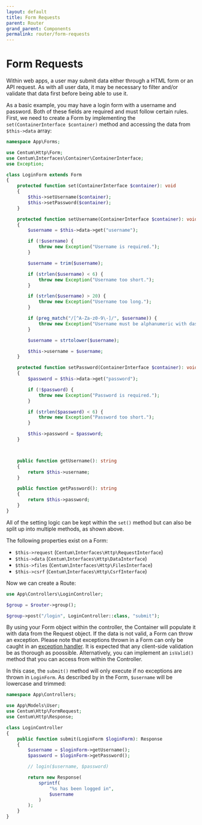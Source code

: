 ```yaml
---
layout: default
title: Form Requests
parent: Router
grand_parent: Components
permalink: router/form-requests
---
```




# Form Requests

Within web apps, a user may submit data either through a HTML form or an API request.
As with all user data, it may be necessary to filter and/or validate that data first before being able to use it.

As a basic example, you may have a login form with a username and password.
Both of these fields are required and must follow certain rules.
First, we need to create a Form by implementing the `set(ContainerInterface $container)` method and accessing the data from `$this->data` array:

```php
namespace App\Forms;

use Centum\Http\Form;
use Centum\Interfaces\Container\ContainerInterface;
use Exception;

class LoginForm extends Form
{
    protected function set(ContainerInterface $container): void
    {
        $this->setUsername($container);
        $this->setPassword($container);
    }

    protected function setUsername(ContainerInterface $container): void
    {
        $username = $this->data->get("username");

        if (!$username) {
            throw new Exception("Username is required.");
        }

        $username = trim($username);

        if (strlen($username) < 6) {
            throw new Exception("Username too short.");
        }

        if (strlen($username) > 20) {
            throw new Exception("Username too long.");
        }

        if (preg_match("/[^A-Za-z0-9\-]/", $username)) {
            throw new Exception("Username must be alphanumeric with dashes.");
        }

        $username = strtolower($username);

        $this->username = $username;
    }

    protected function setPassword(ContainerInterface $container): void
    {
        $password = $this->data->get("password");

        if (!$password) {
            throw new Exception("Password is required.");
        }

        if (strlen($password) < 6) {
            throw new Exception("Password too short.");
        }

        $this->password = $password;
    }



    public function getUsername(): string
    {
        return $this->username;
    }

    public function getPassword(): string
    {
        return $this->password;
    }
}
```

All of the setting logic can be kept within the `set()` method but can also be split up into multiple methods, as shown above.

The following properties exist on a Form:

- `$this->request` (`Centum\Interfaces\Http\RequestInterface`)
- `$this->data` (`Centum\Interfaces\Http\DataInterface`)
- `$this->files` (`Centum\Interfaces\Http\FilesInterface`)
- `$this->csrf` (`Centum\Interfaces\Http\CsrfInterface`)

Now we can create a Route:

```php
use App\Controllers\LoginController;

$group = $router->group();

$group->post("/login", LoginController::class, "submit");
```

By using your Form object within the controller, the Container will populate it with data from the Request object.
If the data is not valid, a Form can throw an exception.
Please note that exceptions thrown in a Form can only be caught in an [exception handler](exception-handlers.md).
It is expected that any client-side validation be as thorough as poossible.
Alternatively, you can implement an `isValid()` method that you can access from within the Controller.

In this case, the `submit()` method will only execute if no exceptions are thrown in `LoginForm`.
As described by in the Form, `$username` will be lowercase and trimmed:

```php
namespace App\Controllers;

use App\Models\User;
use Centum\Http\FormRequest;
use Centum\Http\Response;

class LoginController
{
    public function submit(LoginForm $loginForm): Response
    {
        $username = $loginForm->getUsername();
        $password = $loginForm->getPassword();

        // login($username, $password)

        return new Response(
            sprintf(
                "%s has been logged in",
                $username
            )
        );
    }
}
```
